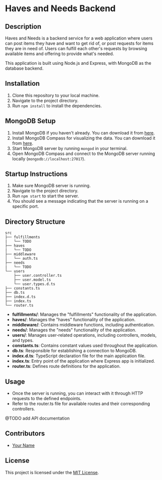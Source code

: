 # Haves and Needs Backend

## Description
Haves and Needs is a backend service for a web application where users can post items they have and want to get rid of, or post requests for items they are in need of. Users can fulfill each other's requests by browsing available items and offering to provide what's needed.

This application is built using Node.js and Express, with MongoDB as the database backend.

## Installation
1. Clone this repository to your local machine.
2. Navigate to the project directory.
3. Run `npm install` to install the dependencies.

## MongoDB Setup
1. Install MongoDB if you haven't already. You can download it from [here](https://www.mongodb.com/try/download/community).
2. Install MongoDB Compass for visualizing the data. You can download it from [here](https://www.mongodb.com/try/download/compass).
3. Start MongoDB server by running `mongod` in your terminal.
4. Open MongoDB Compass and connect to the MongoDB server running locally (`mongodb://localhost:27017`).

## Startup Instructions
1. Make sure MongoDB server is running.
2. Navigate to the project directory.
3. Run `npm start` to start the server.
4. You should see a message indicating that the server is running on a specific port.

## Directory Structure
```
src
├── fulfillments
|   └── TODO
├── haves
|   └── TODO
├── middleware
│   └── auth.ts
├── needs
|   └── TODO
└── users
    ├── user.controller.ts
    ├── user.model.ts
    └── user.types.d.ts
├── constants.ts
├── db.ts
├── index.d.ts
├── index.ts
└── router.ts
```
- **fulfillments/**: Manages the "fulfillments" functionality of the application.
- **haves/**: Manages the "haves" functionality of the application.
- **middleware/**: Contains middleware functions, including authentication.
- **needs/**: Manages the "needs" functionality of the application.
- **users/**: Manages user-related operations, including controllers, models, and types.
- **constants.ts**: Contains constant values used throughout the application.
- **db.ts**: Responsible for establishing a connection to MongoDB.
- **index.d.ts**: TypeScript declaration file for the main application file.
- **index.ts**: Entry point of the application where Express app is initialized.
- **router.ts**: Defines route definitions for the application.

## Usage
- Once the server is running, you can interact with it through HTTP requests to the defined endpoints.
- Refer to the router.ts file for available routes and their corresponding controllers.

@TODO add API documentation

## Contributors
- [Your Name](https://github.com/your-username)

## License
This project is licensed under the [MIT License](LICENSE).